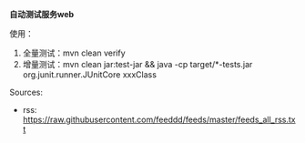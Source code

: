 **自动测试服务web**

使用：

1. 全量测试：mvn clean verify
2. 增量测试：mvn clean jar:test-jar && java -cp target/*-tests.jar org.junit.runner.JUnitCore xxxClass

Sources:

* rss: https://raw.githubusercontent.com/feeddd/feeds/master/feeds_all_rss.txt

